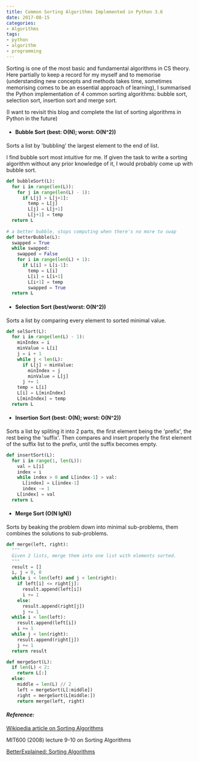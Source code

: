 ```yaml
---
title: Common Sorting Algorithms Implemented in Python 3.6
date: 2017-08-15
categories:
- Algorithms
tags:
- python
- algorithm
- programming
---
```


Sorting is one of the most basic and fundamental algorithms in CS theory. Here partially to keep a record for my myself and to memorise (understanding new concepts and methods takes time, sometimes memorising comes to be an essential approach of learning), I summarised the Python implementation of 4 common sorting algorithms: bubble sort, selection sort, insertion sort and merge sort. 

(I want to revisit this blog and complete the list of sorting algorithms in Python in the future)





- #### **Bubble Sort** (best: O(N); worst: O(N^2))

Sorts a list by 'bubbling' the largest element to the end of list. 

I find bubble sort most intuitive for me. If given the task to write a sorting algorithm without any prior knowledge of it, I would probably come up with bubble sort.

```python
def bubbleSort(L):
  for i in range(len(L)):
    for j in range(len(L) - 1):
      if L[j] > L[j+1]:
        temp = L[j]
        L[j] = L[j+1]
        L[j+1] = temp
  return L
  
# a better bubble, stops computing when there's no more to swap
def betterBubble(L):
  swapped = True
  while swapped:
    swapped = False
    for i in range(len(L) + 1):
      if L[i] > L[i-1]:
        temp = L[i]
        L[i] = L[i+1]
        L[i+1] = temp
        swapped = True
  return L
```





- #### **Selection Sort** (best/worst: O(N^2))

Sorts a list by comparing every element to sorted minimal value.

```python
def selSort(L):
  for i in range(len(L) - 1):
    minIndex = i
    minValue = L[i]
    j = i + 1
    while j < len(L):
      if L[j] < minValue:
        minIndex = j
        minValue = L[j]
      j += 1
    temp = L[i]
    L[i] = L[minIndex]
    L[minIndex] = temp
  return L
```





- #### **Insertion Sort** (best: O(N); worst: O(N^2))

Sorts a list by spliting it into 2 parts, the first element being the 'prefix', the rest being the 'suffix'. Then compares and insert properly the first element of the suffix list to the prefix, until the suffix becomes empty.

```python
def insertSort(L):
  for i in range(1, len(L)):
    val = L[i]
    index = i
    while index > 0 and L[index-1] > val:
      L[index] = L[index-1]
      index -= 1
    L[index] = val
  return L
```





- #### **Merge Sort** (O(N lgN))

Sorts by beaking the problem down into minimal sub-problems, them combines the solutions to sub-problems.

```python
def merge(left, right):
  """
  Given 2 lists, merge them into one list with elements sorted.
  """
  result = []
  i, j = 0, 0
  while i < len(left) and j < len(right):
    if left[i] <= right[j]:
      result.append(left[i])
      i += 1
    else:
      result.append(right[j])
      j += 1
  while i < len(left):
    result.append(left[i])
    i += 1
  while j < len(right):
    result.append(right[j])
    j += 1
  return result

def mergeSort(L):
  if len(L) < 2:
    return L[:]
  else:
    middle = len(L) // 2
    left = mergeSort(L[:middle])
    right = mergeSort(L[middle:])
    return merge(left, right)

```





#### *Reference:*

[Wikipedia article on Sorting Algorithms](https://en.wikipedia.org/wiki/Sorting_algorithm)

MIT600 (2008) lecture 9-10 on Sorting Algorithms

[BetterExplained: Sorting Algorithms](https://betterexplained.com/articles/sorting-algorithms/) 